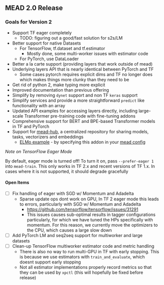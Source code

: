 ## MEAD 2.0 Release

### Goals for Version 2

- Support TF eager completely
  - TODO: figuring out a good/fast solution for s2s/LM
- Better support for native Datasets
  - For TensorFlow, tf.dataset and tf.estimator
    - Mostly done, some multi-worker issues with estimator code
  - For PyTorch, use DataLoader
- Better a la carte support (providing layers that work outside of mead)
- Underlying layers API that is nearly identical between PyTorch and TF
  - Some cases pytorch requires explicit dims and TF no longer does which makes things more clunky than they need to be
- Get rid of python 2, make typing more explicit
- Improved documentation than previous offering
- Simplify by removing `dynet` support and non TF `keras` support
- Simplify services and provide a more straightforward `predict` like functionality with an array
- Updated API examples for accessing layers directly, including large-scale Transformer pre-training code with fine-tuning addons
- Comprehensive support for BERT and BPE-based Transformer models in TF and PyTorch
- Support for [mead-hub](https://github.com/mead-ml/hub), a centralized repository for sharing models, tasks, vectorizers and embeddings
  - [ELMo example](https://github.com/mead-ml/hub/blob/master/v1/addons/embed_elmo_tf.py) - by specifying this addon in your [mead config](https://github.com/dpressel/mead-baseline/blob/feature/v2/mead/config/sst2-elmo-eh.json)

*Note on TensorFlow Eager Mode*

By default, eager mode is turned off!  To turn it on, pass `--prefer-eager 1` into `mead-train`.  This only works in TF 2.x and recent versions of TF 1.x.  In cases where it is not supported, it should degrade gracefully


#### Open Items

- [ ] Fix handling of eager with SGD w/ Momentum and Adadelta
  - Sparse update ops dont work on GPU, In TF 2 eager mode this leads to errors, particularly with SGD w/ Momentum and Adadelta
    - https://github.com/tensorflow/tensorflow/issues/31291
    - This issues causes sub-optimal results in tagger configurations particularly, for which we have tuned the HPs specifically with momentum.  For this reason, we currently move the optimizers to the CPU, which causes a large slow down
- [ ] Add PyTorch LM and seq2seq support for multiworker and large datasets
- [ ] Clean-up TensorFlow multiworker estimator code and metric handling
  - There is also no way to run multi-GPU in TF with early stopping.  This is because we use estimators with `train_and_evaluate`, which doesnt support early stopping
  - Not all estimator implementations properly record metrics so that they can be used by `xpctl` (this will hopefully be fixed before release)
